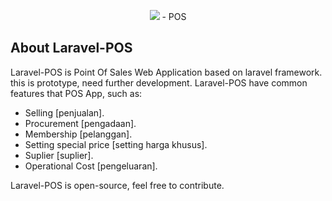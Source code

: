 <p align="center"><img src="https://laravel.com/assets/img/components/logo-laravel.svg"> - POS</p>

## About Laravel-POS

Laravel-POS is Point Of Sales Web Application based on laravel framework. this is prototype, need further development. Laravel-POS have common features that POS App, such as:

- Selling [penjualan].
- Procurement [pengadaan].
- Membership [pelanggan].
- Setting special price [setting harga khusus].
- Suplier [suplier].
- Operational Cost [pengeluaran].

Laravel-POS is open-source, feel free to contribute.

